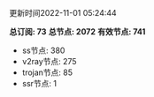 更新时间2022-11-01 05:24:44

**总订阅: 73**
**总节点: 2072**
**有效节点: 741**
- ss节点: 380
- v2ray节点: 275
- trojan节点: 85
- ssr节点: 1
